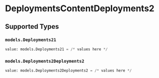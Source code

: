 # DeploymentsContentDeployments2


## Supported Types

### `models.Deployments21`

```python
value: models.Deployments21 = /* values here */
```

### `models.Deployments2Deployments2`

```python
value: models.Deployments2Deployments2 = /* values here */
```

